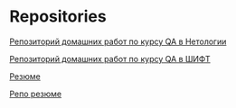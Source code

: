 # Repositories
[Репозиторий домашних работ по курсу QA в Нетологии](https://github.com/NetologyProjects)

[Репозиторий домашних работ по курсу QA в ШИФТ](https://github.com/ShiftProjects)

[Резюме](https://serggrebnev.github.io/-resume/)

[Репо резюме](https://github.com/SergGrebnev/-resume)
